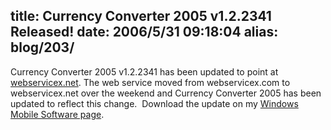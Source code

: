 title: Currency Converter 2005 v1.2.2341 Released!
date: 2006/5/31 09:18:04
alias: blog/203/
---
Currency Converter 2005 v1.2.2341 has been updated to point at [webservicex.net](http://www.webservicex.net/). The web service moved from webservicex.com to webservicex.net over the weekend and Currency Converter 2005 has been updated to reflect this change.  Download the update on my [Windows Mobile Software page](WindowsMobileSoftware.aspx).  
